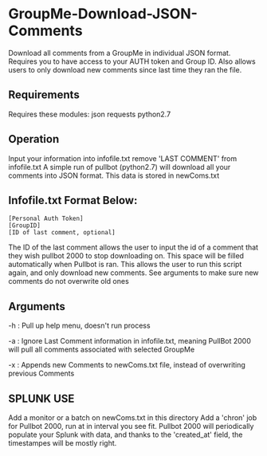 # GroupMe-Download-JSON-Comments

Download all comments from a GroupMe in individual JSON format. Requires you to have access to your AUTH token and Group ID. Also allows users to only download new comments since last time they ran the file.

## Requirements

Requires these modules:
json
requests
python2.7

## Operation

Input your information into infofile.txt
remove 'LAST COMMENT' from infofile.txt
A simple run of pullbot (python2.7) will download all your comments into JSON format.
This data is stored in newComs.txt

## Infofile.txt Format Below:

~~~~~~~~~~~
[Personal Auth Token]
[GroupID]
[ID of last comment, optional]
~~~~~~~~~~~

The ID of the last comment allows the user to input the id of a comment that they wish pullbot 2000 to stop downloading on. This space will be filled automatically when Pullbot is ran. This allows the user to run this script again, and only download new comments. See arguments to make sure new comments do not overwrite old ones

## Arguments

-h : Pull up help menu, doesn't run process

-a : Ignore Last Comment information in infofile.txt, meaning PullBot 2000 will pull all comments associated with selected GroupMe

-x : Appends new Comments to newComs.txt file, instead of overwriting previous Comments


## SPLUNK USE

Add a monitor or a batch on newComs.txt in this directory
Add a 'chron' job for Pullbot 2000, run at in interval you see fit.
Pullbot 2000 will periodically populate your Splunk with data, and thanks to the 'created_at' field, the timestampes will be mostly right. 
